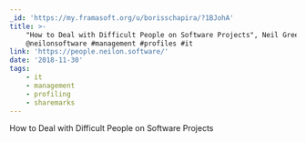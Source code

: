 ```yaml
---
_id: 'https://my.framasoft.org/u/borisschapira/?1BJohA'
title: >-
    "How to Deal with Difficult People on Software Projects", Neil Green
    @neilonsoftware #management #profiles #it
link: 'https://people.neilon.software/'
date: '2018-11-30'
tags:
    - it
    - management
    - profiling
    - sharemarks
---
```


<div class="markdown"><p>How to Deal with Difficult People on Software Projects
</p></div>
